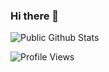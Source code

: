 ### Hi there 👋

<!--
**Ilyosiddin/Ilyosiddin** is a ✨ _special_ ✨ repository because its `README.md` (this file) appears on your GitHub profile.

Here are some ideas to get you started:

- 🔭 I’m currently working on https://github.com/ilyosiddin/tojnet-checker
- 🌱 I’m currently learning Sport coding and C++
- ⚡ Fun fact: My first programming language is QBasic 4.5
-->

![Public Github Stats](https://github-readme-stats.vercel.app/api?username=ilyosiddin&show_icons=true&hide_border=false)

![Profile Views](https://hits.seeyoufarm.com/api/count/incr/badge.svg?url=https://github.com/ilyosiddin/&title=Profile%20Views)
